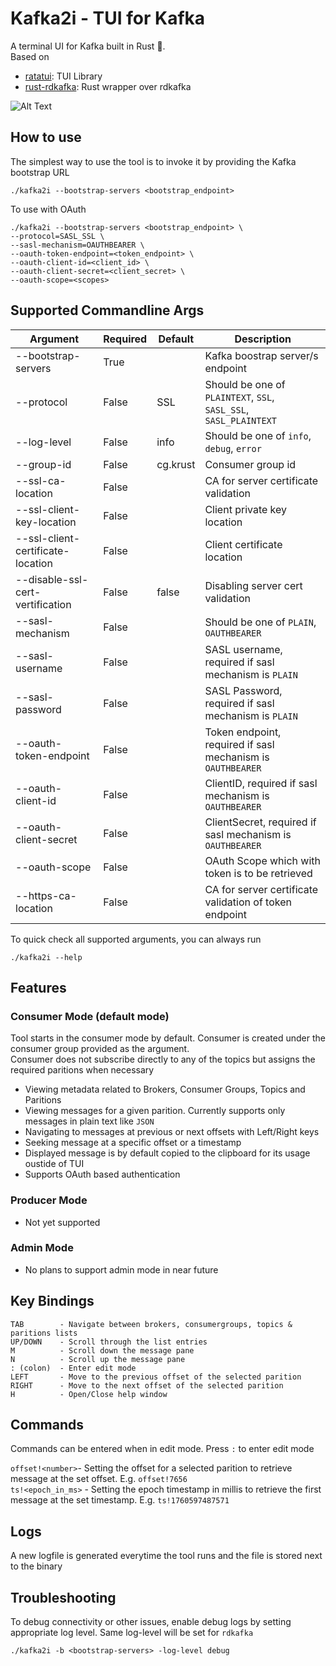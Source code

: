 # Kafka2i - TUI for Kafka

A terminal UI for Kafka built in Rust &#x1f980;.  
Based on 
- [ratatui](https://github.com/ratatui/ratatui): TUI Library
- [rust-rdkafka](https://github.com/fede1024/rust-rdkafka): Rust wrapper over rdkafka

![Alt Text](./kafka2i.gif)

## How to use
The simplest way to use the tool is to invoke it by providing the Kafka bootstrap URL
```
./kafka2i --bootstrap-servers <bootstrap_endpoint>
```

To use with OAuth
```
./kafka2i --bootstrap-servers <bootstrap_endpoint> \
--protocol=SASL_SSL \
--sasl-mechanism=OAUTHBEARER \
--oauth-token-endpoint=<token_endpoint> \
--oauth-client-id=<client_id> \
--oauth-client-secret=<client_secret> \
--oauth-scope=<scopes>
```


## Supported Commandline Args
| Argument                         | Required | Default  | Description |
|----------------------------------|----------|----------|-------------|
|--bootstrap-servers               | True     |          | Kafka boostrap server/s endpoint |
|--protocol                        | False    | SSL      | Should be one of `PLAINTEXT`, `SSL`, `SASL_SSL`, `SASL_PLAINTEXT` |
|--log-level                       | False    | info     | Should be one of `info`, `debug`, `error` |
|--group-id                        | False    | cg.krust | Consumer group id |
|--ssl-ca-location                 | False    |          | CA for server certificate validation |
|--ssl-client-key-location         | False    |          | Client private key location |
|--ssl-client-certificate-location | False    |          | Client certificate location |
|--disable-ssl-cert-vertification  | False    | false    | Disabling server cert validation |
|--sasl-mechanism                  | False    |          | Should be one of `PLAIN`, `OAUTHBEARER` |
|--sasl-username                   | False    |          | SASL username, required if sasl mechanism is `PLAIN` |
|--sasl-password                   | False    |          | SASL Password, required if sasl mechanism is `PLAIN` |
|--oauth-token-endpoint            | False    |          | Token endpoint, required if sasl mechanism is `OAUTHBEARER` |
|--oauth-client-id                 | False    |          | ClientID, required if sasl mechanism is `OAUTHBEARER` |
|--oauth-client-secret             | False    |          | ClientSecret, required if sasl mechanism is `OAUTHBEARER` |
|--oauth-scope                     | False    |          | OAuth Scope which with token is to be retrieved  |
|--https-ca-location               | False    |          | CA for server certificate validation of token endpoint |

To quick check all supported arguments, you can always run
```
./kafka2i --help
```

## Features
### Consumer Mode (default mode)
Tool starts in the consumer mode by default. Consumer is created under the consumer group provided as the argument.  
Consumer does not subscribe directly to any of the topics but assigns the required paritions when necessary

- Viewing metadata related to Brokers, Consumer Groups, Topics and Paritions
- Viewing messages for a given parition. Currently supports only messages in plain text like `JSON`
- Navigating to messages at previous or next offsets with Left/Right keys
- Seeking message at a specific offset or a timestamp
- Displayed message is by default copied to the clipboard for its usage oustide of TUI
- Supports OAuth based authentication

### Producer Mode
- Not yet supported

### Admin Mode
- No plans to support admin mode in near future

## Key Bindings  
```
TAB        - Navigate between brokers, consumergroups, topics & paritions lists  
UP/DOWN    - Scroll through the list entries  
M          - Scroll down the message pane  
N          - Scroll up the message pane
: (colon)  - Enter edit mode  
LEFT       - Move to the previous offset of the selected parition  
RIGHT      - Move to the next offset of the selected parition  
H          - Open/Close help window  
```

## Commands
Commands can be entered when in edit mode. Press `:` to enter edit mode

`offset!<number>`- Setting the offset for a selected parition to retrieve message at the set offset. E.g. `offset!7656`  
`ts!<epoch_in_ms>` - Setting the epoch timestamp in millis to retrieve the first message at the set timestamp. E.g. `ts!1760597487571`

## Logs
A new logfile is generated everytime the tool runs and the file is stored next to the binary

## Troubleshooting
To debug connectivity or other issues, enable debug logs by setting appropriate log level.
Same log-level will be set for `rdkafka`
```
./kafka2i -b <bootstrap-servers> -log-level debug
```